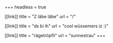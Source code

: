 +++
headless = true

[[link]]
title = "Z läbe läbe"
url = "/"

[[link]]
title = "ds bi ih"
url = "cool wüssemers iz :)"

[[link]]
title = "rägetröpfli"
url = "sunnestrau"
+++
